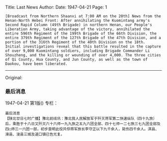 Title: Last News
Author:
Date: 1947-04-21
Page: 1

    [Broadcast from Northern Shaanxi at 7:00 AM on the 20th] News from the Henan-North Hebei Front: After annihilating the Kuomintang army's Second Rapid Column (49th Brigade) in northern Henan, our People's Liberation Army, taking advantage of the victory, annihilated the entire 596th Regiment of the 199th Brigade of the 66th Division, the entire 379th Regiment of the 127th Brigade of the 47th Division, and a portion of the 316th Regiment of the 40th Division on the 18th. Initial investigations reveal that this battle resulted in the capture of over 9,000 Kuomintang soldiers, including Brigade Commander Li Shouzheng, and the killing or wounding of over 4,000. The three cities of Qi County, Hua County, and Jun County, as well as the town of Daokou, have been liberated.



<hr /> 

Original: 


### 最后消息

1947-04-21
第1版()
专栏：

    最后消息
    【陕北廿日七时广播】豫北前线讯：豫北我人民解放军于歼灭蒋军第二快速纵队（四十九旅）后，乘胜于十八日又歼灭六十六师一九九旅之五九六团全部、四十七师一二七旅三七九团全部及四○师三一六团一部，初步查明此役共俘蒋军旅长李守正以下九千余人，毙伤四千余人。淇县、滑县、浚县三城及道口镇已告光复。
